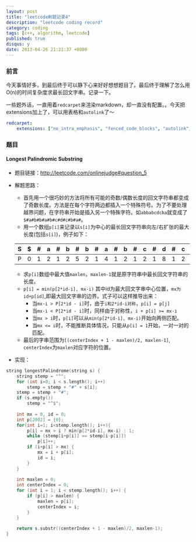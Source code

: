 ```yaml
---
layout: post
title: "leetcode刷题记录4"
description: "leetcode coding record"
category: coding
tags: [c++, algorithm, leetcode]
published: true
disqus: y
date: 2013-04-26 21:21:37 +0800
---
```



### 前言

今天事情好多，到最后终于可以静下心来好好想想题目了。最后终于理解了怎么用O(n)的时间复杂度求最长回文字串。记录一下。

一些题外话，一直用着`redcarpet`来渲染markdown，却一直没有配置。。今天把extensions加上了，可以用表格和`autolink`了～

```yaml
redcarpet:
    extensions: ["no_intra_emphasis", "fenced_code_blocks", "autolink", "tables", "with_toc_data"]
```

### 题目

#### Longest Palindromic Substring

<!--more-->

- 题目链接：http://leetcode.com/onlinejudge#question_5
- 解题思路：
    - 首先用一个很巧妙的方法将所有可能的奇数/偶数长度的回文字符串都变成了奇数长度。方法是在每个字符两边都插入一个特殊符号。为了不要处理越界问题，在字符串开始是插入另一个特殊字符。如`abbabcdcba`就变成了`$#a#b#b#a#b#c#d#c#b#a#`。
    - 用一个数组`p[i]`来记录以`s[i]`为中心的最长回文字符串向左/右扩张的最大长度(包括`s[i]`)，例子如下：

    S | $ | # | a | # | b | # | b | # | a | # | b | # | c | # | d | # | c | # | b | # | a | #
    ---|---|---|---|---|---|---|---|---|---|---|---|---|---|---|---|---|---|---|---|---|---|---
    P | 0 | 1 | 2 | 1 | 2 | 5 | 2 | 1 | 4 | 1 | 2 | 1 | 2 | 1 | 8 | 1 | 2 | 1 | 2 | 1 | 2 | 1

    - 求`p[i]`数组中最大值`maxlen`，`maxlen-1`就是原字符串中最长回文字符串的长度。
    - `p[i] = min(p[2*id-i], mx-i)` 其中id为最大回文字串中心位置，`mx为id+p[id]`,即最大回文字串的边界。式子可以这样推导出来：
        - 当`mx-i > P[2*id - i]`时，由于`i和2*id-i对称`，`p[i] = p[j]`
        - 当`mx-i < P[2*id - i]`时，同样由于对称性，`i + p[i] >= mx-i`
        - 当`mx > i`时，`p[i]`可以从`min(p[2*id-i], mx-i)`开始向两侧匹配。
        - 当`mx <= i`时，不能推断具体情况，只能从`p[i] = 1`开始，一对一对的匹配。
    - 最后的字串范围为`[(centerIndex + 1 - maxlen)/2, maxlen-1]`, `centerIndex`为`maxlen`对应字符的位置。

- 实现：

```cpp
string longestPalindrome(string s) {
    string stemp = "^";
    for (int i=0; i < s.length(); i++)
        stemp = stemp + "#" + s[i];
    stemp = stemp + "#";
    if (s.empty())
        stemp = "^$";
 
    int mx = 0, id = 0;
    int p[2002] = {0};
    for(int i=1; i<stemp.length(); i++){
        p[i] = mx > i ? min(p[2*id-i], mx-i) : 1;
        while (stemp[i+p[i]] == stemp[i-p[i]])
            p[i]++;
        if (i+p[i] > mx) {
            mx = i + p[i];
            id = i;
        }
    }
 
    int maxlen = 0;
    int centerIndex = 0;
    for (int i = 1; i < stemp.length(); i++) {
        if (p[i] > maxlen) {
            maxlen = p[i];
            centerIndex = i;
        }
    }
 
    return s.substr((centerIndex + 1 - maxlen)/2, maxlen-1);
}
```


